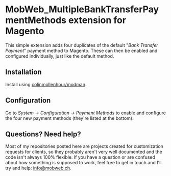 # MobWeb_MultipleBankTransferPaymentMethods extension for Magento

This simple extension adds four duplicates of the default "*Bank Transfer Payment*" payment method to Magento. These can then be enabled and configured individually, just like the default method.

## Installation

Install using [colinmollenhour/modman](https://github.com/colinmollenhour/modman/).

## Configuration

Go to *System -> Configuration -> Payment Methods* to enable and configure the four new payment methods (they're listed at the bottom).

## Questions? Need help?

Most of my repositories posted here are projects created for customization requests for clients, so they probably aren't very well documented and the code isn't always 100% flexible. If you have a question or are confused about how something is supposed to work, feel free to get in touch and I'll try and help: [info@mobweb.ch](mailto:info@mobweb.ch).
